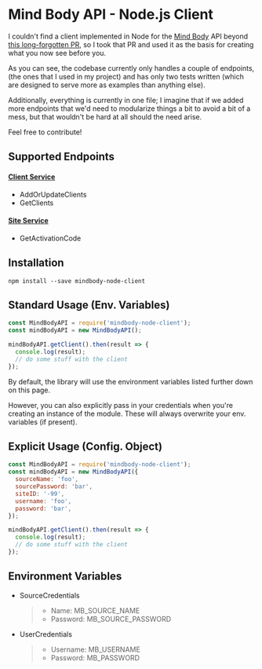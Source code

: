 # Mind Body API - Node.js Client

I couldn't find a client
implemented in Node for the [Mind Body](https://developers.mindbodyonline.com)
API beyond [this long-forgotten PR](https://github.com/mindbody/API-Examples/pull/6/files), so I took that PR and used it as the basis for creating what
you now see before you.

As you can see, the codebase currently only handles a couple of endpoints,
(the ones that I used in my project) and has only two tests written (which are
designed to serve more as examples than anything else).

Additionally, everything is currently in one file; I imagine that if we
added more endpoints that we'd need to modularize things a bit to avoid
a bit of a mess, but that wouldn't be hard at all should the need arise.

Feel free to contribute!

## Supported Endpoints

#### [Client Service](https://developers.mindbodyonline.com/PublicDocumentation/ClientService?version=v5.1)

* AddOrUpdateClients
* GetClients

#### [Site Service](https://developers.mindbodyonline.com/PublicDocumentation/SiteService?version=v5.1)

* GetActivationCode

## Installation

`npm install --save mindbody-node-client`

## Standard Usage (Env. Variables)

```javascript
const MindBodyAPI = require('mindbody-node-client');
const mindBodyAPI = new MindBodyAPI();

mindBodyAPI.getClient().then(result => {
  console.log(result);
  // do some stuff with the client
});
```

By default, the library will use the environment variables listed
further down on this page.

However, you can also explicitly pass in your credentials when you're
creating an instance of the module. These will always overwrite your env.
variables (if present).

## Explicit Usage (Config. Object)

```javascript
const MindBodyAPI = require('mindbody-node-client');
const mindBodyAPI = new MindBodyAPI({
  sourceName: 'foo',
  sourcePassword: 'bar',
  siteID: '-99',
  username: 'foo',
  password: 'bar',
});

mindBodyAPI.getClient().then(result => {
  console.log(result);
  // do some stuff with the client
});
```

## Environment Variables

* SourceCredentials
  > * Name: MB_SOURCE_NAME
  > * Password: MB_SOURCE_PASSWORD

- UserCredentials
  > * Username: MB_USERNAME
  > * Password: MB_PASSWORD
